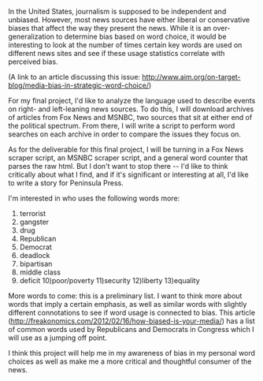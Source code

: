 In the United States, journalism is supposed to be independent and unbiased. However, most news sources have either liberal or conservative biases that affect the way they present the news. While it is an over-generalization to determine bias based on word choice, it would be interesting to look at the number of times certain key words are used on different news sites and see if these usage statistics correlate with perceived bias. 

(A link to an article discussing this issue: http://www.aim.org/on-target-blog/media-bias-in-strategic-word-choice/)

For my final project, I'd like to analyze the language used to describe events on right- and left-leaning news sources. To do this, I will download archives of articles from Fox News and MSNBC, two sources that sit at either end of the political spectrum. From there, I will write a script to perform word searches on each archive in order to compare the issues they focus on. 

As for the deliverable for this final project, I will be turning in a Fox News scraper script, an MSNBC scraper script, and a general word counter that parses the raw html. But I don't want to stop there -- I'd like to think critically about what I find, and if it's significant or interesting at all, I'd like to write a story for Peninsula Press. 

I'm interested in who uses the following words more:

1) terrorist
2) gangster
3) drug
4) Republican
5) Democrat
6) deadlock
7) bipartisan
8) middle class
9) deficit
10)poor/poverty
11)security
12)liberty
13)equality

More words to come: this is a preliminary list. I want to think more about words that imply a certain emphasis, as well as similar words with slightly different connotations to see if word usage is connected to bias. This article (http://freakonomics.com/2012/02/16/how-biased-is-your-media/) has a list of common words used by Republicans and Democrats in Congress which I will use as a jumping off point.

I think this project will help me in my awareness of bias in my personal word choices as well as make me a more critical and thoughtful consumer of the news. 


